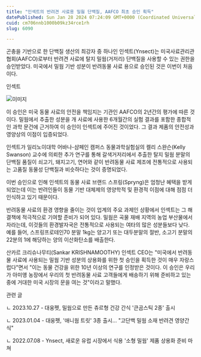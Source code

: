 ```yaml
---
title: "인섹트의 반려견 사료용 밀웜 단백질, AAFCO 최초 승인 획득"
datePublished: Sun Jan 28 2024 07:24:09 GMT+0000 (Coordinated Universal Time)
cuid: cm706nnb1000b09kz34rce1rh
slug: 6090

---
```



곤충을 기반으로 한 단백질 생산의 최강자 중 하나인 인섹트(Ynsect)는 미국사료관리관협회(AAFCO)로부터 반려견 사료에 탈지 밀웜(거저리) 단백질을 사용할 수 있는 권한을 승인받았다. 미국에서 밀웜 기반 성분이 반려동물 사료 용으로 승인된 것은 이번이 처음이다.

인섹트

![이미지](https://cdn.hashnode.com/res/hashnode/image/upload/v1739260265766/79679b3f-b83d-45bd-9f63-7cea204c8152.png)

이 승인은 미국 동물 사료의 안전을 책임지는 기관인 AAFCO의 2년간의 평가에 따른 것이다. 밀웜에서 추출한 성분을 개 사료에 사용한 6개월간의 실험 결과를 포함한 종합적인 과학 문건에 근거하여 이 승인이 인섹트에 주어진 것이었다. 그 결과 제품의 안전성과 영양상의 이점이 입증되었다.

인섹트가 일리노이대학 어바나-샴페인 캠퍼스 동물과학실험실의 켈리 스완슨(Kelly Swanson) 교수에 의뢰한 추가 연구를 통해 갈색거저리에서 추출한 탈지 밀웜 분말의 단백질 품질이 쇠고기, 돼지고기, 연어와 같이 반려동물 사료 제조에 전통적으로 사용되는 고품질 동물성 단백질과 비슷하다는 것이 증명되었다.

이번 승인으로 인해 인섹트의 동물 사료 브랜드 스프링(Spryng)은 엄청난 혜택을 받게 되었는데 이는 반려인들이 동물 기반 대체제의 영양학적 및 환경적 이점에 대해 점점 더 인식하고 있기 때문이다.

반려동물 사료의 환경 영향을 줄이는 것이 업계의 주요 과제인 상황에서 인섹트는 그 해결책에 적극적으로 기여할 준비가 되어 있다. 밀웜은 곡물 재배 지역의 농업 부산물에서 자라는데, 이것들의 환경발자국은 전통적으로 사용되는 여타의 많은 성분들보다 낮다. 예를 들어, 스프링프로테인70 분말 1kg는 양고기 또는 대두분말의 절반, 소고기 분말의 22분의 1에 해당하는 양의 이산화탄소를 배출한다.

산카르 크리슈나무티(Sankar KRISHNAMOOTHY) 인섹트 CEO는 "미국에서 반려동물 사료에 사용되는 밀웜 기반 성분의 상용화를 위한 첫 승인을 획득한 것이 매우 자랑스럽다"면서 "이는 동물 건강을 위한 10년 이상의 연구를 인정받은 것이다. 이 승인은 우리가 아미앵 농장에서 우리의 첫 반려동물 사료 고객들에게 배송하기 위해 준비하고 있는 중에 거대한 미국 시장의 문을 여는 것"이라고 말했다.

관련 글

ㄴ 2023.10.27 - 대웅펫, 밀웜으로 만든 츄르형 건강 간식 '큰곰스틱 2종' 출시

ㄴ 2023.01.04 - 대웅펫, '애니웜 트릿' 3종 출시... "고단백 밀웜 소재 반려견 영양간식"

ㄴ 2022.07.08 - Ynsect, 새로운 유럽 시장에서 식용 '소형 밀웜' 제품 상용화 준비 마쳐